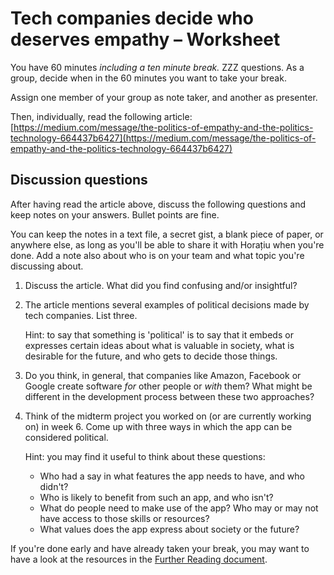 # Tech companies decide who deserves empathy – Worksheet

You have 60 minutes _including a ten minute break._ ZZZ questions.
As a group, decide when in the 60 minutes you want to take your break.

Assign one member of your group as note taker, and another as presenter.

Then, individually, read the following article:
[https://medium.com/message/the-politics-of-empathy-and-the-politics-technology-664437b6427](https://medium.com/message/the-politics-of-empathy-and-the-politics-technology-664437b6427)

## Discussion questions

After having read the article above, discuss the following questions and keep
notes on your answers. Bullet points are fine.

You can keep the notes in a text file, a secret gist, a blank piece of paper, or
anywhere else, as long as you'll be able to share it with Horațiu when you're
done. Add a note also about who is on your team and what topic you're discussing
about.

1. Discuss the article. What did you find confusing and/or insightful?

2. The article mentions several examples of political decisions made by tech
   companies. List three.

   Hint: to say that something is 'political' is to say that it embeds or
   expresses certain ideas about what is valuable in society, what is desirable
   for the future, and who gets to decide those things.

3. Do you think, in general, that companies like Amazon, Facebook or Google
   create software _for_ other people or _with_ them? What might be different in
   the development process between these two approaches?

4. Think of the midterm project you worked on (or are currently working on) in
   week 6. Come up with three ways in which the app can be considered political.

   Hint: you may find it useful to think about these questions:

    - Who had a say in what features the app needs to have, and who didn't?
    - Who is likely to benefit from such an app, and who isn't?
    - What do people need to make use of the app? Who may or may not have access
      to those skills or resources?
    - What values does the app express about society or the future?

If you're done early and have already taken your break, you may want to have a
look at the resources in the [Further Reading document]().


